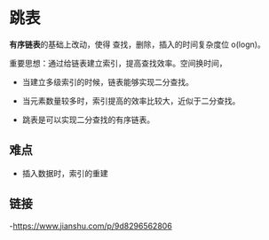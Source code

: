 # 跳表

**有序链表**的基础上改动，使得 查找，删除，插入的时间复杂度位 o(logn)。

重要思想：通过给链表建立索引，提高查找效率。空间换时间，

- 当建立多级索引的时候，链表能够实现二分查找。
- 当元素数量较多时，索引提高的效率比较大，近似于二分查找。

- 跳表是可以实现二分查找的有序链表。

## 难点

- 插入数据时，索引的重建

## 链接

-https://www.jianshu.com/p/9d8296562806
